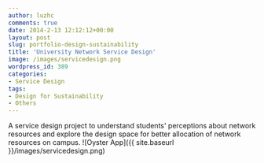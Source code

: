 ```yaml
---
author: luzhc
comments: true
date: 2014-2-13 12:12:12+00:00
layout: post
slug: portfolio-design-sustainability
title: 'University Network Service Design'
image: /images/servicedesign.png
wordpress_id: 389
categories:
- Service Design
tags:
- Design for Sustainability
- Others
---
```


A service design project to understand students' perceptions about network resources and explore the design space for better allocation of network resources on campus.
![Oyster App]({{ site.baseurl }}/images/servicedesign.png)
